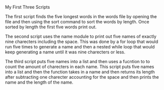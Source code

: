 My First Three Scripts 

The first script finds the five longest words in the words file by opening the file and then using the sort command to sort the words by length. Once sorted by length
the first five words print out. 

The second script uses the name module to print out five names of exactly nine charecters including the space. This was done by a for loop that would run five times to 
generate a name and then a nested while loop that would keep generating a name until it was nine charecters or less. 

The third script puts five names into a list and then uses a fucntion to to count the amount of charecters in each name. This script puts five names into a list and then
the function takes in a name and then returns its length after subtracting one charecter accounting for the space and then prints the name and the length of the name. 
